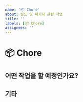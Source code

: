 ```yaml
---
name: '📦️ Chore'
about: 빌드 및 패키지 관련 작업
title: ''
labels: [📦️ Chore]
assignees: ''
---
```


# 📦️ Chore

## 어떤 작업을 할 예정인가요?

## 기타